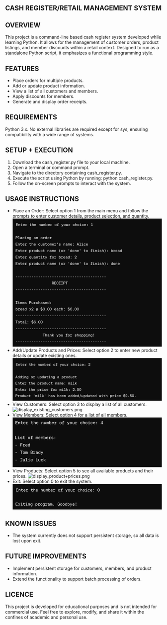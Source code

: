 ## CASH REGISTER/RETAIL MANAGEMENT SYSTEM 

## OVERVIEW
This project is a command-line based cash register system developed while learning Python. It allows for the management of customer orders, product listings, and member discounts within a retail context. Designed to run as a standalone Python script, it emphasizes a functional programming style.

## FEATURES
- Place orders for multiple products.
- Add or update product information.
- View a list of all customers and members.
- Apply discounts for members.
- Generate and display order receipts.

## REQUIREMENTS
Python 3.x. No external libraries are required except for sys, ensuring compatibility with a wide range of systems.

## SETUP + EXECUTION
1. Download the cash_register.py file to your local machine.
2. Open a terminal or command prompt.
3. Navigate to the directory containing cash_register.py.
4. Execute the script using Python by running: python cash_register.py.
5. Follow the on-screen prompts to interact with the system.

## USAGE INSTRUCTIONS
- Place an Order: Select option 1 from the main menu and follow the prompts to enter customer details, product selection, and quantity.
![place_order.png](images/place_order.png)
- Add/Update Products and Prices: Select option 2 to enter new product details or update existing ones.
![add_update_product.png](images/add_update_product.png)
- View Customers: Select option 3 to display a list of all customers.
![display_existing_customers.png](images/disaply_existing_customers.png)
- View Members: Select option 4 for a list of all members.
![display_members.png](images/display_members.png)
- View Products: Select option 5 to see all available products and their prices.
![display_product+prices.png](images/display_products+prices.png.png)
- Exit: Select option 0 to exit the system.
![exiting_program.png](images/exiting_program.png)

## KNOWN ISSUES
- The system currently does not support persistent storage, so all data is lost upon exit.

## FUTURE IMPROVEMENTS
- Implement persistent storage for customers, members, and product information.
- Extend the functionality to support batch processing of orders.

## LICENCE
This project is developed for educational purposes and is not intended for commercial use. Feel free to explore, modify, and share it within the confines of academic and personal use.

